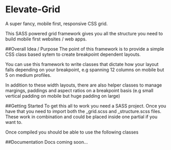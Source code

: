 # Elevate-Grid
A super fancy, mobile first, responsive CSS grid. 

This SASS powered grid framework gives you all the structure you need to build mobile first websites / web apps. 


##Overall Idea / Purpose
The point of this framework is to provide a simple CSS class based sytem to create breakpoint dependent layouts.

You can use this framework to write classes that dictate how your layout falls depending on your breakpoint, e.g spanning 12 columns on mobile but 5 on medium profiles. 

In addition to these width layouts, there are also helper classes to manage margings, paddings and aspect ratios on a breakpoint basis (e.g small vertical padding on mobile but huge padding on large)
 

##Getting Started
To get this all to work you need a SASS project. Once you have that you need to import both the _grid.scss and _structure.scss files. These work in combination and could be placed inside one partial if you want to.

Once compiled you should be able to use the following classes

##Documentation
Docs coming soon...


